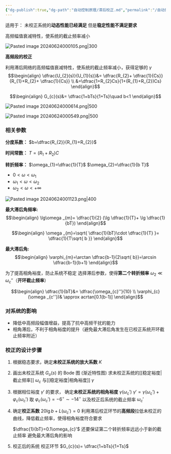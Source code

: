```yaml
---
{"dg-publish":true,"dg-path":"自动控制原理/滞后校正.md","permalink":"/自动控制原理/滞后校正/","dgPassFrontmatter":true,"noteIcon":"","created":"2024-06-03T21:08:31.813+08:00","updated":"2024-06-24T12:21:56.647+08:00"}
---
```


适用于：
未校正系统的**动态性能已经满足**
但是**稳定性能不满足要求**

高频幅值衰减特性，使系统的截止频率减小

![Pasted image 20240624000105.png|300](/img/user/%E5%8A%9F%E8%83%BD%E6%80%A7%E6%96%87%E4%BB%B6%E5%A4%B9/%E8%BD%BD%E5%85%A5%E7%9A%84%E5%AA%92%E4%BD%93%E8%B5%84%E6%BA%90/Pasted%20image%2020240624000105.png)


**高频段的校正**

利用滞后网络的高频幅值衰减特性，使系统的截止频率减小，获得足够的 $\gamma$
$$\begin{align}
\dfrac{U_{2}(s)}{U_{1}(s)}&= \dfrac{R_{2}+ \dfrac{1}{Cs}}{R_{1}+R_{2}+ \dfrac{1}{Cs}} \\
&=\dfrac{1+R_{2}Cs}{1+(R_{1}+R_{2})Cs}
\end{align}$$

$$\begin{align}
G_{c}(s)&= \dfrac{1+bTs}{1+Ts}\quad  b<1
\end{align}$$


![Pasted image 20240624000614.png|500](/img/user/%E5%8A%9F%E8%83%BD%E6%80%A7%E6%96%87%E4%BB%B6%E5%A4%B9/%E8%BD%BD%E5%85%A5%E7%9A%84%E5%AA%92%E4%BD%93%E8%B5%84%E6%BA%90/Pasted%20image%2020240624000614.png)

![Pasted image 20240624000549.png|500](/img/user/%E5%8A%9F%E8%83%BD%E6%80%A7%E6%96%87%E4%BB%B6%E5%A4%B9/%E8%BD%BD%E5%85%A5%E7%9A%84%E5%AA%92%E4%BD%93%E8%B5%84%E6%BA%90/Pasted%20image%2020240624000549.png)

### 相关参数
**分度系数：**
$b=\dfrac{R_{2}}{R_{1}+R_{2}}$

**时间常数：**
$T=(R_{1}+R_{2})C$


**转折频率：**
 $\omega_{1}=\dfrac{1}{T}$   $\omega_{2}=\dfrac{1}{b T}$  

- $0<\omega<\omega_{1}$
- $\omega_{1}<\omega<\omega_{2}$
- $\omega_{2}<\omega<+\infty$

![Pasted image 20240624001123.png|400](/img/user/%E5%8A%9F%E8%83%BD%E6%80%A7%E6%96%87%E4%BB%B6%E5%A4%B9/%E8%BD%BD%E5%85%A5%E7%9A%84%E5%AA%92%E4%BD%93%E8%B5%84%E6%BA%90/Pasted%20image%2020240624001123.png)

**最大滞后角频率:**
$$\begin{align}
\lg\omega _{m}= \dfrac{1}{2} (\lg \dfrac{1}{T}+ \lg \dfrac{1}{bT})
\end{align}$$

$$\begin{align}
\omega _{m}=\sqrt{ \dfrac{1}{bT}\cdot \dfrac{1}{T} }= \dfrac{1}{T\sqrt{ b }}
\end{align}$$


**最大滞后角:**
$$\begin{align}
\varphi_{m}=\arctan \dfrac{b-1}{2\sqrt{ b}}=\arcsin \dfrac{b-1}{b+1}
\end{align}$$

为了提高相角裕度，防止系统不稳定
选择滞后参数，使得**第二个转折频率** $\omega_{2}\ll \omega_{c}''$（**开环截止频率**）

$$\begin{align}
\dfrac{1}{bT}&= \dfrac{\omega_{c}''}{10} \\
\varphi_{c}(\omega _{c''})& \approx acrtan[0.1(b-1)]
\end{align}$$

### 对系统的影响
- 降低中高频段幅值增益，提高了抗中高频干扰的能力 
- 相角滞后，不利于相角裕度的提升（避免最大滞后角发生在已校正系统开环截止频率附近）

### 校正的设计步骤
1. 根据稳态要求，确定**未校正系统的放大系数** $K$
2. 画出未校正系统 $G_{o}(s)$ 的 Bode 图 (渐近特性图)
	求未校正系统的[[稳定裕度\|截止频率]] $\omega_{c}$ 与[[稳定裕度\|相角裕度]] $\gamma$
	
	
3. 根据相位裕度 $\gamma'$ 的要求，
	确定**未校正系统的相角裕度** $\gamma(\omega_{c}')$
	$\gamma'=\gamma(\omega_{c}')+\varphi_{c}(\omega_{c}')$
	取 $\varphi_{c}(\omega_{c}')=-6^{\circ}\sim -14^{\circ}$
	以及校正后系统的截止频率 $\omega_{c}'$ 
	
4.  确定**校正系数**
	$20\lg b+L(\omega_{c}')=0$
	利用滞后校正环节的**高频段**拉低未校正的曲线，降低截止频率，使得相角裕度符合要求
	
	$\dfrac{1}{bT}=0.1\omega_{c}'$
	还要保证第二个转折频率远远小于新的截止频率
	避免最大滞后角的影响

5. 校正后的系统
	校正环节
	$G_{c}(s)= \dfrac{1+bTs}{1+Ts}$



